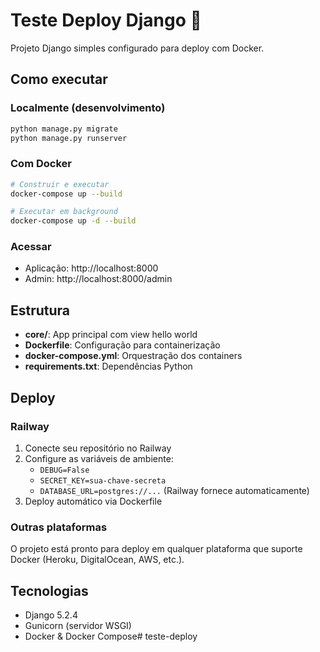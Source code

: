 # Teste Deploy Django 🚀

Projeto Django simples configurado para deploy com Docker.

## Como executar

### Localmente (desenvolvimento)
```bash
python manage.py migrate
python manage.py runserver
```

### Com Docker
```bash
# Construir e executar
docker-compose up --build

# Executar em background
docker-compose up -d --build
```

### Acessar
- Aplicação: http://localhost:8000
- Admin: http://localhost:8000/admin

## Estrutura
- **core/**: App principal com view hello world
- **Dockerfile**: Configuração para containerização
- **docker-compose.yml**: Orquestração dos containers
- **requirements.txt**: Dependências Python

## Deploy

### Railway
1. Conecte seu repositório no Railway
2. Configure as variáveis de ambiente:
   - `DEBUG=False`
   - `SECRET_KEY=sua-chave-secreta`
   - `DATABASE_URL=postgres://...` (Railway fornece automaticamente)
3. Deploy automático via Dockerfile

### Outras plataformas
O projeto está pronto para deploy em qualquer plataforma que suporte Docker (Heroku, DigitalOcean, AWS, etc.).

## Tecnologias
- Django 5.2.4
- Gunicorn (servidor WSGI)
- Docker & Docker Compose#   t e s t e - d e p l o y 
 
 
